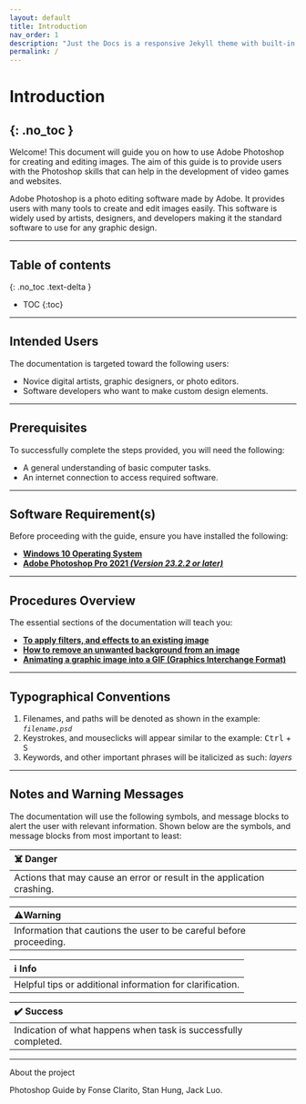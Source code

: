 ```yaml
---
layout: default
title: Introduction
nav_order: 1
description: "Just the Docs is a responsive Jekyll theme with built-in search that is easily customizable and hosted on GitHub Pages."
permalink: /
---
```


# **Introduction**
{: .no_toc }
---

Welcome! This document will guide you on how to use Adobe Photoshop for creating and editing images. The aim of this guide is to provide users with the Photoshop skills that can help in the development of video games and websites.

Adobe Photoshop is a photo editing software made by Adobe. It provides users with many tools to create and edit images easily. This software is widely used by artists, designers, and developers making it the standard software to use for any graphic design.

---

## Table of contents
{: .no_toc .text-delta }

- TOC
{:toc}

---


## Intended Users

The documentation is targeted toward the following users:
* Novice digital artists, graphic designers, or photo editors.
* Software developers who want to make custom design elements.

---

## Prerequisites

To successfully complete the steps provided, you will need the following:
* A general understanding of basic computer tasks.
* An internet connection to access required software.

---

## Software Requirement(s)

Before proceeding with the guide, ensure you have installed the following:
* [**Windows 10 Operating System**](https://www.microsoft.com/en-ca/windows/get-windows-10)
* [**Adobe Photoshop Pro 2021 _(Version 23.2.2 or later)_**](https://www.adobe.com/ca/products/photoshop.html)

---

## Procedures Overview

The essential sections of the documentation will teach you:
* [**To apply filters, and effects to an existing image**](/placeholderlink)
* [**How to remove an unwanted background from an image**](/placeholderlink)
* [**Animating a graphic image into a GIF (Graphics Interchange Format)**](/placeholderlink)

---

## Typographical Conventions

1. Filenames, and paths will be denoted as shown in the example: _`filename.psd`_
2. Keystrokes, and mouseclicks will appear similar to the example: <kbd>Ctrl</kbd> + <kbd>S</kbd>
3. Keywords, and other important phrases will be italicized as such: _layers_

---

## Notes and Warning Messages

The documentation will use the following symbols, and message blocks to alert the user with relevant information. Shown below are the symbols, and message blocks from most important to least:

| ☠️ **Danger**|
|:----------------------------------------------------------------------|
|Actions that may cause an error or result in the application crashing. |

| ⚠️**Warning**|
|:----------------------------------------------------------------------|
|Information that cautions the user to be careful before proceeding.    |

|ℹ️ **Info** |
|:-----------------------------------------------------------------------|
|Helpful tips or additional information for clarification.               |

| ✔️ **Success**|
|:--------------------------------------------------------------------------|
| Indication of what happens when task is successfully completed.|


---

About the project

Photoshop Guide by Fonse Clarito, Stan Hung, Jack Luo.
